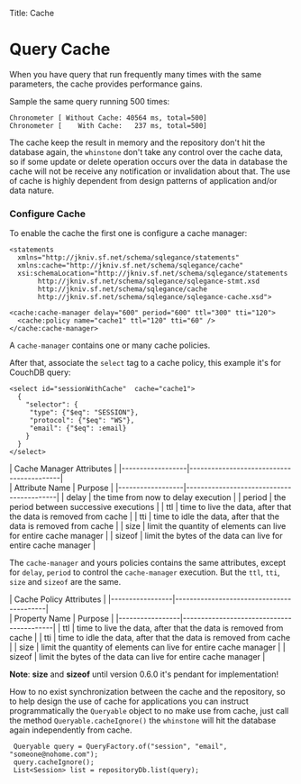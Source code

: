 Title: Cache

# Query Cache

When you have query that run frequently many times with the same parameters, the cache provides performance gains.

Sample the same query running 500 times:

    Chronometer [ Without Cache: 40564 ms, total=500]
    Chronometer [    With Cache:   237 ms, total=500]
    
The cache keep the result in memory and the repository don't hit the database again, the `whinstone` don't take any control over the cache data, so if some update or delete operation occurs over the data in database the cache will not be receive any notification or invalidation about that. The use of cache is highly dependent from design patterns of application and/or data nature.


    
### Configure Cache

To enable the cache the first one is configure a cache manager:

    <statements 
      xmlns="http://jkniv.sf.net/schema/sqlegance/statements" 
      xmlns:cache="http://jkniv.sf.net/schema/sqlegance/cache"
      xsi:schemaLocation="http://jkniv.sf.net/schema/sqlegance/statements
           http://jkniv.sf.net/schema/sqlegance/sqlegance-stmt.xsd
           http://jkniv.sf.net/schema/sqlegance/cache
           http://jkniv.sf.net/schema/sqlegance/sqlegance-cache.xsd">
    
    <cache:cache-manager delay="600" period="600" ttl="300" tti="120">
      <cache:policy name="cache1" ttl="120" tti="60" />
    </cache:cache-manager>
    
A `cache-manager` contains one or many cache policies.

After that, associate the `select` tag to a cache policy, this example it's for CouchDB query:

    <select id="sessionWithCache"  cache="cache1">
      {
        "selector": {
         "type": {"$eq": "SESSION"},
         "protocol": {"$eq": "WS"},
         "email": {"$eq": :email}
        }
      }
    </select>
    
    
| Cache Manager Attributes                                    |
|------------------|------------------------------------------|    
|  Attribute Name  | Purpose                                  |
|------------------|------------------------------------------|
| delay            | the time from now to delay execution     |
| period           | the period between successive executions |
| ttl              | time to live the data, after that the data is removed from cache |
| tti              | time to idle the data, after that the data is removed from cache |
| size             | limit the quantity of elements can live for entire cache manager  |
| sizeof          |  limit the bytes of the data can live for entire cache manager    |


The `cache-manager` and yours policies contains the same attributes, except for `delay`, `period` to control the `cache-manager` execution. 
But the `ttl`, `tti`, `size` and `sizeof` are the same.
    
    
| Cache Policy Attributes                                    |
|-----------------|------------------------------------------|    
|  Property Name  | Purpose                                  |
|-----------------|------------------------------------------|
| ttl             | time to live the data, after that the data is removed from cache |
| tti             | time to idle the data, after that the data is removed from cache |
| size            | limit the quantity of elements can live for entire cache manager  |
| sizeof          | limit the bytes of the data can live for entire cache manager    |

    
    
**Note**: **size** and **sizeof** until version 0.6.0 it's pendant for implementation!


How to no exist synchronization between the cache and the repository, so to help design the use of cache for applications you can instruct programmatically the `Queryable` object to no make use from cache, just call the method `Queryable.cacheIgnore()` the `whinstone` will hit the database again independently from cache. 
 
 
     Queryable query = QueryFactory.of("session", "email", "someone@nohome.com");
     query.cacheIgnore();
     List<Session> list = repositoryDb.list(query);
 